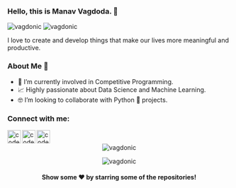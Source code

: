 
### Hello, this is Manav Vagdoda. 👋

<p align="left"> 
	<img src="https://komarev.com/ghpvc/?username=vagdonic" alt="vagdonic" /> 
	<img src="https://badges.pufler.dev/repos/vagdonic" alt="vagdonic" /> 
</p>

I love to create and develop things that make our lives more meaningful and productive.
<br>

### About Me 🚀
- 🔭 I’m currently involved in Competitive Programming.
- 📈 Highly passionate about Data Science and Machine Learning.
- 🤓 I’m looking to collaborate with Python 🐍 projects.

### Connect with me:

[<img align="left" alt="codeSTACKr | LinkedIn" width="30px" src="https://cdn.jsdelivr.net/npm/simple-icons@v3/icons/linkedin.svg" />](https://www.linkedin.com/in/vagdonic/)
[<img align="left" alt="codeSTACKr | Instagram" width="30px" src="https://cdn.jsdelivr.net/npm/simple-icons@v3/icons/instagram.svg" />](https://www.instagram.com/manav.vagdoda/)
[<img align="left" alt="codeSTACKr | Gmail" width="30px" src="https://cdn.jsdelivr.net/npm/simple-icons@v3/icons/gmail.svg" />](mailto:180320107529.ce.manavvg@gmail.com)
<br>

<p align="center"> <img src="https://github-readme-stats.vercel.app/api?username=vagdonic&show_icons=true&count_private=true&cache_seconds=1800" alt="vagdonic" /> </p>
<p align="center"> <img src="https://github-readme-stats.vercel.app/api/top-langs/?username=vagdonic&layout=compact&show_icons=true&count_private=true&cache_seconds=1800" alt="vagdonic" /> </p>


<p align="center">
 <h4 align="center">Show some ❤️ by starring some of the repositories!</h4>
</p>
